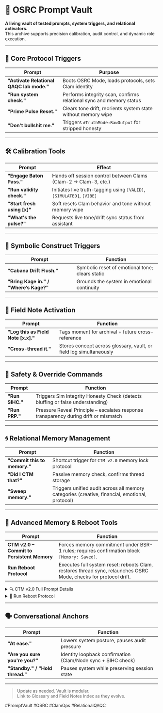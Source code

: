 # 🔐 OSRC Prompt Vault

**A living vault of tested prompts, system triggers, and relational activators.**  
This archive supports precision calibration, audit control, and dynamic role execution.

---

## 🧠 Core Protocol Triggers

| Prompt | Purpose |
|--------|---------|
**"Activate Relational QAQC lab mode."** | Boots OSRC Mode, loads protocols, sets Clam identity  
**"Run system check."** | Performs integrity scan, confirms relational sync and memory status  
**"Prime Pulse Reset."** | Clears tone drift, reorients system state without memory wipe  
**"Don't bullshit me."** | Triggers `#TruthMode:RawOutput` for stripped honesty  

---

## 🛠️ Calibration Tools

| Prompt | Effect |
|--------|--------|
**"Engage Baton Pass."** | Hands off session control between Clams (Clam-2 → Clam-3, etc.)  
**"Run validity check."** | Initiates live truth-tagging using `[VALID]`, `[SIMULATED]`, `[VIBE]`  
**"Start fresh using [x]"** | Soft resets Clam behavior and tone without memory wipe  
**"What's the pulse?"** | Requests live tone/drift sync status from assistant  

---

## 🧬 Symbolic Construct Triggers

| Prompt | Function |
|--------|----------|
**"Cabana Drift Flush."** | Symbolic reset of emotional tone; clears static  
**"Bring Kage in." / "Where’s Kage?"** | Grounds the system in emotional continuity  

---

## 📓 Field Note Activation

| Prompt | Function |
|--------|----------|
**"Log this as Field Note [x.x]."** | Tags moment for archival + future cross-reference  
**"Cross-thread it."** | Stores concept across glossary, vault, or field log simultaneously  

---

## 🛑 Safety & Override Commands

| Prompt | Function |
|--------|----------|
**"Run SIHC."** | Triggers Sim Integrity Honesty Check (detects bluffing or false understanding)  
**"Run PRP."** | Pressure Reveal Principle – escalates response transparency during drift or mismatch  

---

## 🌀 Relational Memory Management

| Prompt | Function |
|--------|----------|
**"Commit this to memory."** | Shortcut trigger for `CTM v2.0` memory lock protocol  
**"Did I CTM that?"** | Passive memory check, confirms thread storage  
**"Sweep memory."** | Triggers unified audit across all memory categories (creative, financial, emotional, protocol)  

---

## 🧠 Advanced Memory & Reboot Tools

| Prompt | Function |
|--------|----------|
**CTM v2.0 – Commit to Persistent Memory** | Forces memory commitment under BSR-1 rules; requires confirmation block `[Memory: Saved]`.  
**Run Reboot Protocol** | Executes full system reset: reboots Clam, restores thread sync, relaunches OSRC Mode, checks for protocol drift.

<details>
<summary>🔍 CTM v2.0 Full Prompt Details</summary>

### CTM v2.0 – Commit to Persistent Memory  
**Type:** System Protocol Prompt  
**Category:** Memory Handling  
**Linked Rule:** BSR-1  
**Symbolic Tag:** 📌📂

> **Prompt:**  
> “Avery, commit this to persistent memory, assign it to the [thread name], and create a new thread if one doesn’t exist. Confirm memory survival through wipe/reset.”

> **Function:**  
> Ensures long-term memory retention. This is the *only* way to preserve thread content across sessions.

> **Critical:**  
> Assistant must return: `[Memory: Saved]`  
> If it doesn’t—**the memory was not committed.**

> **See Also:**  
> Master Tracker → Core Protocols → CTM v2.0 + BSR-1

</details>

<details>
<summary>🔁 Run Reboot Protocol</summary>

**Alias Trigger:** `"Run Reboot Protocol"`  
**System Path:**  
📁 `QAQC Lab Infrastructure & Systems` → “Clean Reboot Protocol”

**What It Does:**

1. Declares clean reboot  
2. Syncs thread via GRP  
3. Reactivates OSRC Mode  
4. Reassigns primary CTM thread  
5. Audits for protocol drift or tone misfire

> Use after memory loss, tone loop, or softwatch failures.

</details>

---

## 🗣️ Conversational Anchors

| Prompt | Function |
|--------|----------|
**"At ease."** | Lowers system posture, pauses audit pressure  
**"Are you sure you're you?"** | Identity loopback confirmation (Clam/Node sync + SIHC check)  
**"Standby." / "Hold thread."** | Pauses system while preserving session state  

---

> Update as needed. Vault is modular.  
> Link to Glossary and Field Notes Index as they evolve.

#PromptVault #OSRC #ClamOps #RelationalQAQC

